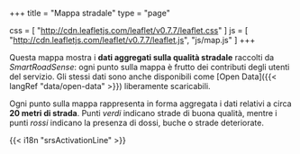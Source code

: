 +++
title = "Mappa stradale"
type = "page"

css = [
    "http://cdn.leafletjs.com/leaflet/v0.7.7/leaflet.css"
]
js = [
    "http://cdn.leafletjs.com/leaflet/v0.7.7/leaflet.js",
    "js/map.js"
]
+++

<div id="mapdiv"></div>

Questa mappa mostra i **dati aggregati sulla qualità stradale** raccolti da *SmartRoadSense*:
ogni punto sulla mappa è frutto dei contributi degli utenti del servizio.
Gli stessi dati sono anche disponibili come [Open Data]({{< langRef "data/open-data" >}}) liberamente scaricabili.

Ogni punto sulla mappa rappresenta in forma aggregata i dati relativi a circa **20&nbsp;metri di strada**.
Punti *verdi* indicano strade di buona qualità, mentre i punti *rossi* indicano la presenza di dossi, buche o strade deteriorate.

<p>
{{< i18n "srsActivationLine" >}}
</p>
